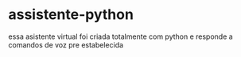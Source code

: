 # assistente-python
essa asistente virtual foi criada totalmente com python e responde a comandos de voz pre estabelecida

